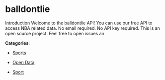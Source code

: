 # balldontlie

Introduction Welcome to the balldontlie API! You can use our free API to access NBA related data.  No email required.  No API key required. This is an open source project. Feel free to open issues an

**Categories**:

- [Sports](https://github/apis-list/apis-list#sports)

- [Open Data](https://github/apis-list/apis-list#open-data)

- [Sport](https://github/apis-list/apis-list#sport)



